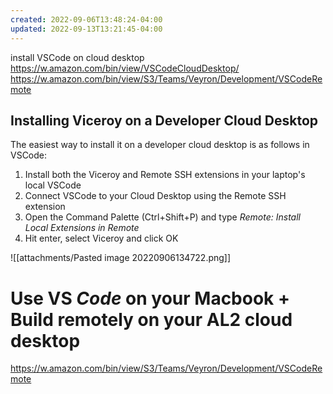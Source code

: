 ```yaml
---
created: 2022-09-06T13:48:24-04:00
updated: 2022-09-13T13:21:45-04:00
---
```


install VSCode on cloud desktop
https://w.amazon.com/bin/view/VSCodeCloudDesktop/
https://w.amazon.com/bin/view/S3/Teams/Veyron/Development/VSCodeRemote



## Installing Viceroy on a Developer Cloud Desktop

The easiest way to install it on a developer cloud desktop is as follows in VSCode: 

1.  Install both the Viceroy and Remote SSH extensions in your laptop's local VSCode
2.  Connect VSCode to your Cloud Desktop using the Remote SSH extension
3.  Open the Command Palette (Ctrl+Shift+P) and type _Remote: Install Local Extensions in Remote_
4.  Hit enter, select Viceroy and click OK 

![[attachments/Pasted image 20220906134722.png]]



# Use VS _Code_ on your Macbook + Build remotely on your AL2 cloud desktop

https://w.amazon.com/bin/view/S3/Teams/Veyron/Development/VSCodeRemote






